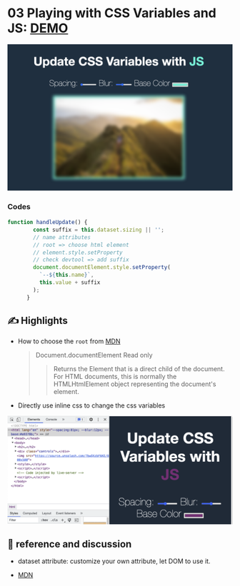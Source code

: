 # 03 Playing with CSS Variables and JS: [DEMO](https://ljbl22.github.io/JavaScript30/03_css_variables/)

![result](./screenshot.png)

### Codes

```JavaScript
function handleUpdate() {
        const suffix = this.dataset.sizing || '';
        // name attributes
        // root => choose html element
        // element.style.setProperty
        // check devtool => add suffix
        document.documentElement.style.setProperty(
          `--${this.name}`,
          this.value + suffix
        );
      }
```

## :writing_hand: Highlights

- How to choose the `root` from [MDN](https://developer.mozilla.org/en-US/docs/Web/API/Document)

  > Document.documentElement Read only
  >
  > > Returns the Element that is a direct child of the document. For HTML documents, this is normally the HTMLHtmlElement object representing the document's <html> element.

- Directly use inline css to change the css variables

![devtool](./htmlel.png)

## :page_facing_up: reference and discussion

- dataset attribute: customize your own attribute, let DOM to use it.

- [MDN](https://developer.mozilla.org/en-US/docs/Web/API/Document)
